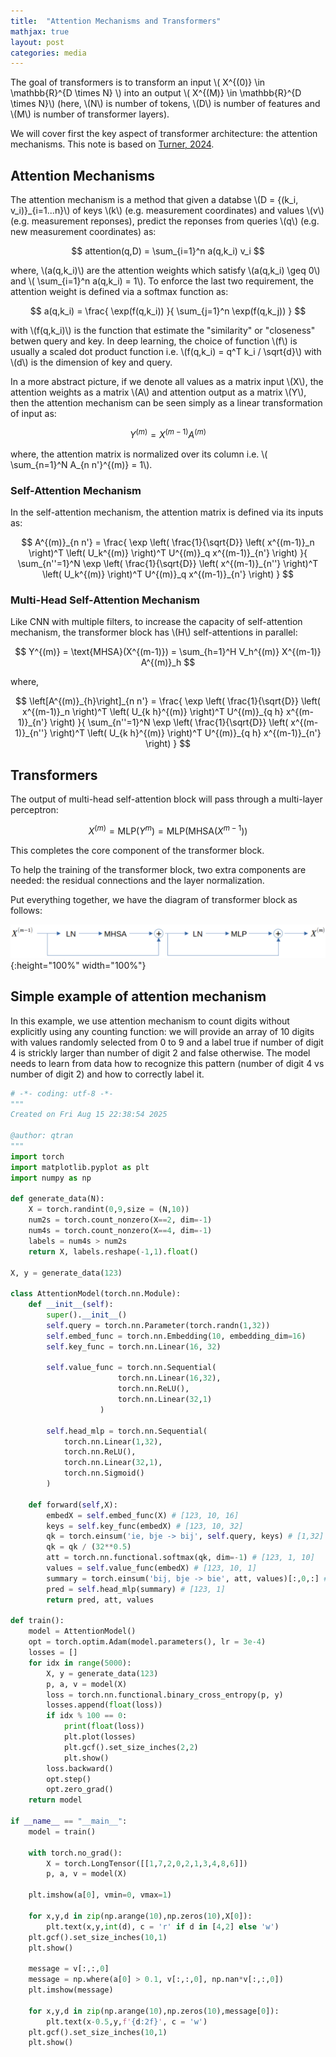 ```yaml
---
title:  "Attention Mechanisms and Transformers"
mathjax: true
layout: post
categories: media
---
```


The goal of transformers is to transform an input \\( X^{(0)} \in \mathbb{R}^{D \times N} \\) into an output \\( X^{(M)} \in \mathbb{R}^{D \times N}\\) (here, \\(N\\) is number of tokens, \\(D\\) is number of features and \\(M\\) is number of transformer layers).

We will cover first the key aspect of transformer architecture: the attention mechanisms. This note is based on [Turner, 2024](https://arxiv.org/abs/2304.10557).

## Attention Mechanisms

The attention mechanism is a method that given a databse \\(D = {(k_i, v_i)}_{i=1...n}\\) of keys \\(k\\) (e.g. measurement coordinates) and values \\(v\\) (e.g. measurement reponses), predict the reponses from queries \\(q\\) (e.g. new measurement coordinates) as:

$$
attention(q,D) = \sum_{i=1}^n a(q,k_i) v_i
$$

where, \\(a(q,k_i)\\) are the attention weights which satisfy \\(a(q,k_i) \geq 0\\) and \\( \sum_{i=1}^n a(q,k_i) = 1\\). To enforce the last two requirement, the attention weight is defined via a softmax function as:

$$
a(q,k_i) = \frac{ \exp(f(q,k_i)) }{ \sum_{j=1}^n \exp(f(q,k_j)) }
$$

with \\(f(q,k_i)\\) is the function that estimate the "similarity" or "closeness" betwen query and key. In deep learning, the choice of function \\(f\\) is usually a scaled dot product function i.e. \\(f(q,k_i) = q^T k_i / \sqrt{d}\\) with \\(d\\) is the dimension of key and query.

In a more abstract picture, if we denote all values as a matrix input \\(X\\), the attention weights as a matrix \\(A\\) and attention output as a matrix \\(Y\\), then the attention mechanism can be seen simply as a linear transformation of input as:

$$
Y^{(m)} = X^{(m-1)} A^{(m)}
$$

where, the attention matrix is normalized over its column i.e. \\( \sum_{n=1}^N A_{n n'}^{(m)} = 1\\).

### Self-Attention Mechanism

In the self-attention mechanism, the attention matrix is defined via its inputs as:

$$
A^{(m)}_{n n'} = \frac{ \exp \left( \frac{1}{\sqrt{D}} \left( x^{(m-1)}_n \right)^T \left( U_k^{(m)} \right)^T U^{(m)}_q x^{(m-1)}_{n'} \right) }{ \sum_{n''=1}^N \exp \left( \frac{1}{\sqrt{D}} \left( x^{(m-1)}_{n''} \right)^T \left( U_k^{(m)} \right)^T U^{(m)}_q x^{(m-1)}_{n'} \right) }
$$

### Multi-Head Self-Attention Mechanism

Like CNN with multiple filters, to increase the capacity of self-attention mechanism, the transformer block has \\(H\\) self-attentions in parallel:

$$
Y^{(m)} = \text{MHSA}(X^{(m-1)}) = \sum_{h=1}^H V_h^{(m)} X^{(m-1)} A^{(m)}_h
$$

where,

$$
\left[A^{(m)}_{h}\right]_{n n'} = \frac{ \exp \left( \frac{1}{\sqrt{D}} \left( x^{(m-1)}_n \right)^T \left( U_{k h}^{(m)} \right)^T U^{(m)}_{q h} x^{(m-1)}_{n'} \right) }{ \sum_{n''=1}^N \exp \left( \frac{1}{\sqrt{D}} \left( x^{(m-1)}_{n''} \right)^T \left( U_{k h}^{(m)} \right)^T U^{(m)}_{q h} x^{(m-1)}_{n'} \right) }
$$

## Transformers

The output of multi-head self-attention block will pass through a multi-layer perceptron:

$$
X^{(m)} = \text{MLP}(Y^{m}) = \text{MLP}( \text{MHSA}(X^{m-1}) )
$$

This completes the core component of the transformer block.

To help the training of the transformer block, two extra components are needed: the residual connections and the layer normalization.

Put everything together, we have the diagram of transformer block as follows:

![transformer_block](/images/transformer_block.png){:height="100%" width="100%"}

## Simple example of attention mechanism

In this example, we use attention mechanism to count digits without explicitly using any counting function: we will provide an array of 10 digits with values randomly selected from 0 to 9 and a label true if number of digit 4 is strickly larger than number of digit 2 and false otherwise. The model needs to learn from data how to recognize this pattern (number of digit 4 vs number of digit 2) and how to correctly label it.

```python
# -*- coding: utf-8 -*-
"""
Created on Fri Aug 15 22:38:54 2025

@author: qtran
"""
import torch
import matplotlib.pyplot as plt
import numpy as np

def generate_data(N):
    X = torch.randint(0,9,size = (N,10))
    num2s = torch.count_nonzero(X==2, dim=-1)
    num4s = torch.count_nonzero(X==4, dim=-1)
    labels = num4s > num2s
    return X, labels.reshape(-1,1).float()

X, y = generate_data(123)

class AttentionModel(torch.nn.Module):
    def __init__(self):
        super().__init__()
        self.query = torch.nn.Parameter(torch.randn(1,32))
        self.embed_func = torch.nn.Embedding(10, embedding_dim=16)
        self.key_func = torch.nn.Linear(16, 32)
        
        self.value_func = torch.nn.Sequential(
                        torch.nn.Linear(16,32),
                        torch.nn.ReLU(),
                        torch.nn.Linear(32,1)
                    )
        
        self.head_mlp = torch.nn.Sequential(
            torch.nn.Linear(1,32),
            torch.nn.ReLU(),
            torch.nn.Linear(32,1),
            torch.nn.Sigmoid()
        )

    def forward(self,X):
        embedX = self.embed_func(X) # [123, 10, 16]
        keys = self.key_func(embedX) # [123, 10, 32]
        qk = torch.einsum('ie, bje -> bij', self.query, keys) # [1,32] x [123, 10, 32] -> [123, 1, 10]     
        qk = qk / (32**0.5)
        att = torch.nn.functional.softmax(qk, dim=-1) # [123, 1, 10]
        values = self.value_func(embedX) # [123, 10, 1]
        summary = torch.einsum('bij, bje -> bie', att, values)[:,0,:] # [123, 1]
        pred = self.head_mlp(summary) # [123, 1]
        return pred, att, values

def train():
    model = AttentionModel()
    opt = torch.optim.Adam(model.parameters(), lr = 3e-4)
    losses = []
    for idx in range(5000):
        X, y = generate_data(123)
        p, a, v = model(X)
        loss = torch.nn.functional.binary_cross_entropy(p, y)
        losses.append(float(loss))
        if idx % 100 == 0:
            print(float(loss))
            plt.plot(losses)
            plt.gcf().set_size_inches(2,2)
            plt.show()
        loss.backward()
        opt.step()
        opt.zero_grad()
    return model

if __name__ == "__main__":
    model = train()

    with torch.no_grad():
        X = torch.LongTensor([[1,7,2,0,2,1,3,4,8,6]])
        p, a, v = model(X)

    plt.imshow(a[0], vmin=0, vmax=1)
    
    for x,y,d in zip(np.arange(10),np.zeros(10),X[0]):
        plt.text(x,y,int(d), c = 'r' if d in [4,2] else 'w')
    plt.gcf().set_size_inches(10,1)
    plt.show()
    
    message = v[:,:,0]
    message = np.where(a[0] > 0.1, v[:,:,0], np.nan*v[:,:,0])
    plt.imshow(message)
    
    for x,y,d in zip(np.arange(10),np.zeros(10),message[0]):
        plt.text(x-0.5,y,f'{d:2f}', c = 'w')
    plt.gcf().set_size_inches(10,1)
    plt.show()
```
